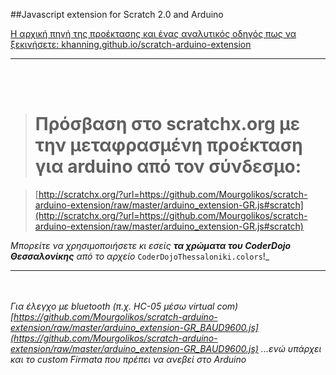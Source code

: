 ##Javascript extension for Scratch 2.0 and Arduino


[Η αρχική πηγή της προέκτασης και ένας αναλυτικός οδηγός πως να ξεκινήσετε:
khanning.github.io/scratch-arduino-extension](http://khanning.github.io/scratch-arduino-extension)


----------


<br><br>
># Πρόσβαση στο scratchx.org με την μεταφρασμένη προέκταση για arduino από τον σύνδεσμο:

>[http://scratchx.org/?url=https://github.com/Mourgolikos/scratch-arduino-extension/raw/master/arduino_extension-GR.js#scratch](http://scratchx.org/?url=https://github.com/Mourgolikos/scratch-arduino-extension/raw/master/arduino_extension-GR.js#scratch)

_Μπορείτε να χρησιμοποιήσετε κι εσείς **τα χρώματα του CoderDojo Θεσσαλονίκης** από το αρχείο_ `CoderDojoThessaloniki.colors`!_

----------
<br><br>
_Για έλεγχο με bluetooth (π.χ. HC-05 μέσω virtual com) [https://github.com/Mourgolikos/scratch-arduino-extension/raw/master/arduino_extension-GR_BAUD9600.js](https://github.com/Mourgolikos/scratch-arduino-extension/raw/master/arduino_extension-GR_BAUD9600.js)_
_...ενώ υπάρχει και το custom Firmata που πρέπει να ανεβεί στο Arduino_